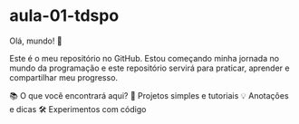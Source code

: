 # aula-01-tdspo
Olá, mundo! 👋

Este é o meu repositório no GitHub. Estou começando minha jornada no mundo da programação e este repositório servirá para praticar, aprender e compartilhar meu progresso.

📚 O que você encontrará aqui?
📝 Projetos simples e tutoriais
💡 Anotações e dicas
🛠️ Experimentos com código